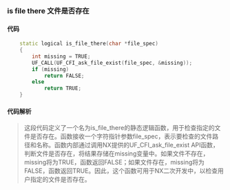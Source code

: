 ### is file there 文件是否存在

#### 代码

```cpp
    static logical is_file_there(char *file_spec)  
    {  
        int missing = TRUE;  
        UF_CALL(UF_CFI_ask_file_exist(file_spec, &missing));  
        if (missing)  
            return FALSE;  
        else  
            return TRUE;  
    }

```

#### 代码解析

> 这段代码定义了一个名为is_file_there的静态逻辑函数，用于检查指定的文件是否存在。函数接收一个字符指针参数file_spec，表示要检查的文件路径和名称。函数内部通过调用NX提供的UF_CFI_ask_file_exist API函数，判断文件是否存在，将结果存储在missing变量中。如果文件不存在，missing将为TRUE，函数返回FALSE；如果文件存在，missing将为FALSE，函数返回TRUE。因此，这个函数可用于NX二次开发中，以检查用户指定的文件是否存在。
>
